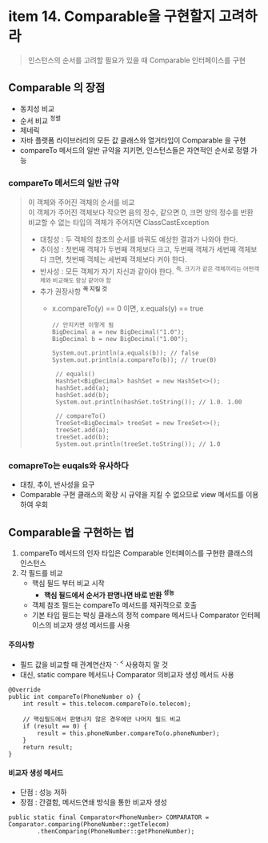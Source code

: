 <h1>item 14. Comparable을 구현할지 고려하라</h1>

> 인스턴스의 순서를 고려할 필요가 있을 때 Comparable 인터페이스를 구현

<h2>Comparable 의 장점</h2>

- 동치성 비교
- 순서 비교 <sup>정렬</sup>
- 제네릭  
- 자바 플랫폼 라이브러리의 모든 값 클래스와 열거타입이 Comparable 을 구현
- compareTo 메서드의 일반 규약을 지키면, 인스턴스들은 자연적인 순서로 정렬 가능

<h3>compareTo 메서드의 일반 규약</h3>

> 이 객체와 주어진 객채의 순서를 비교  
> 이 객체가 주어진 객체보다 작으면 음의 정수, 같으면 0, 크면 양의 정수를 반환  
> 비교할 수 없는 타입의 객체가 주어지면 ClassCastException
> - 대칭성 : 두 객체의 참조의 순서를 바꿔도 예상한 결과가 나와야 한다.
> - 추이성 : 첫번째 객체가 두번째 객체보다 크고, 두번째 객체가 세번째 객체보다 크면, 첫번째 객체는 세번째 객체보다 커야 한다.
> - 반사성 : 모든 객체가 자기 자신과 같아야 한다. <sup>즉, 크기가 같은 객체끼리는 어떤객체와 비교해도 항상 같아야 함</sup>
> - 추가 권장사항 <sup>**꼭 지킬 것**</sup>    
>   - x.compareTo(y) == 0 이면, x.equals(y) == true
> 
>       ~~~~
>       // 안지키면 이렇게 됨
>       BigDecimal a = new BigDecimal("1.0");
>       BigDecimal b = new BigDecimal("1.00");
>
>       System.out.println(a.equals(b)); // false
>       System.out.println(a.compareTo(b)); // true(0)
>      
>        // equals()
>        HashSet<BigDecimal> hashSet = new HashSet<>();
>        hashSet.add(a);
>        hashSet.add(b);
>        System.out.println(hashSet.toString()); // 1.0. 1.00
>     
>        // compareTo()
>        TreeSet<BigDecimal> treeSet = new TreeSet<>();
>        treeSet.add(a);
>        treeSet.add(b);
>        System.out.println(treeSet.toString()); // 1.0  
>   
>        ~~~~   

<h3>comapreTo는 euqals와 유사하다</h3>

- 대칭, 추이, 반사성을 요구
- Comparable 구현 클래스의 확장 시 규약을 지킬 수 없으므로 view 메서드를 이용하여 우회


<h2>Comparable을 구현하는 법</h2>

1. compareTo 메서드의 인자 타입은 Comparable 인터페이스를 구현한 클래스의 인스턴스
2. 각 필드를 비교
   - 핵심 필드 부터 비교 시작
     - **핵심 필드에서 순서가 판명나면 바로 반환 <sup>성능</sup>**
   - 객체 참조 필드는 compareTo 메서드를 재귀적으로 호출
   - 기본 타입 필드는 박싱 클래스의 정적 compare 메서드나 Comparator 인터페이스의 비교자 생성 메서드를 사용


<h4>주의사항</h4>

- 필드 값을 비교할 때 관계연산자 <sup>-, < </sup> 사용하지 말 것
- 대신, static compare 메서드나 Comparator 의비교자 생성 메서드 사용


~~~~
@Override
public int compareTo(PhoneNumber o) {
    int result = this.telecom.compareTo(o.telecom);
    
    // 핵심필드에서 판명나지 않은 경우에만 나머지 필드 비교
    if (result == 0) {
        result = this.phoneNumber.compareTo(o.phoneNumber);
    }
    return result;
}
~~~~


<h4>비교자 생성 메서드</h4>

- 단점 : 성능 저하
- 장점 : 간결함, 메서드연쇄 방식을 통한 비교자 생성

~~~~
public static final Comparator<PhoneNumber> COMPARATOR = Comparator.comparing(PhoneNumber::getTelecom)
        .thenComparing(PhoneNumber::getPhoneNumber);
~~~~

